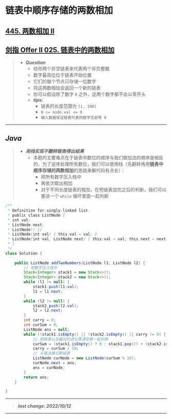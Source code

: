 # 链表中顺序存储的两数相加

## [445. 两数相加 II](https://leetcode.cn/problems/add-two-numbers-ii/)

## [剑指 Offer II 025. 链表中的两数相加](https://leetcode.cn/problems/lMSNwu/)

> - ***Question***
>   - 给你两个非空链表来代表两个非负整数
>   - 数字最高位位于链表开始位置  
>   - 它们的每个节点只存储一位数字  
>   - 将这两数相加会返回一个新的链表
>   - 你可以假设除了数字 `0` 之外，这两个数字都不会以零开头
>   - ***tips:***
>     - 链表的长度范围为 `[1, 100]`  
>     - `0 <= node.val <= 9`  
>     - `输入数据保证链表代表的数字无前导 0`

---

## *Java*

> - ***用栈实现不翻转链表得出结果***
>   - 本题的主要难点在于链表中数位的顺序与我们做加法的顺序是相反的，为了逆序处理所有数位，我们可以使用栈（先翻转再用**链表中顺序存储的两数相加**的思路来解代码有点长）：
>     - 把所有数字压入栈中  
>     - 再依次取出相加
>     - 对于不同长度链表的相加，在短链表加完之后的判断，我们可以塞进一个 `while` 循环里面一起判断

```Java
/**
 * Definition for singly-linked list.
 * public class ListNode {
 * int val;
 * ListNode next;
 * ListNode() {}
 * ListNode(int val) { this.val = val; }
 * ListNode(int val, ListNode next) { this.val = val; this.next = next; }
 * }
 */
class Solution {
    
    public ListNode addTwoNumbers(ListNode l1, ListNode l2) {
        // 把数字压入栈中
        Stack<Integer> stack1 = new Stack<>();
        Stack<Integer> stack2 = new Stack<>();
        while (l1 != null) {
            stack1.push(l1.val);
            l1 = l1.next;
        }
        while (l2 != null) {
            stack2.push(l2.val);
            l2 = l2.next;
        }
        int carry = 0;
        int curSum = 0;
        ListNode ans = null;
        while (!stack1.isEmpty() || !stack2.isEmpty() || carry != 0) {
            // 短链表以及最后的进位等清空都一起判断
            curSum = (stack1.isEmpty() ? 0 : stack1.pop()) + (stack2.isEmpty() ? 0 : stack2.pop()) + carry;
            carry = curSum / 10;
            // 头插法建立新链表
            ListNode curNode = new ListNode(curSum % 10);
            curNode.next = ans;
            ans = curNode;
        }
        return ans;
    }
    
}
```

---

> ***last change: 2022/10/12***

---
